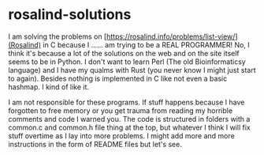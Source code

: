 # rosalind-solutions

I am solving the problems on [https://rosalind.info/problems/list-view/](Rosalind) in C because I ...... am trying to be a REAL PROGRAMMER! No, I think it's because a lot of the solutions on the web and on the site itself seems to be in Python. I don't want to learn Perl (The old Bioinformaticsy language) and I have my qualms with Rust (you never know I might just start to again). Besides nothing is implemented in C like not even a basic hashmap. I kind of like it. 

I am not responsible for these programs. If stuff happens because I have forgotten to free memory or you get trauma from reading my horrible comments and code I warned you. The code is structured in folders with a common.c and common.h file thing at the top, but whatever I think I will fix stuff overtime as I lay into more problems. I might add more and more instructions in the form of README files but let's see.